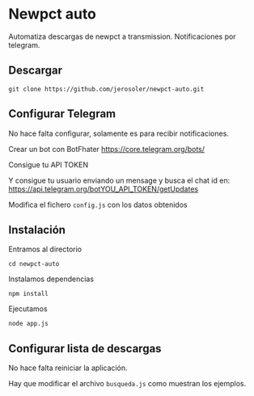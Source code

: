 # Newpct auto
Automatiza descargas de newpct a transmission. Notificaciones por telegram.

## Descargar
`git clone https://github.com/jerosoler/newpct-auto.git`

## Configurar Telegram
No hace falta configurar, solamente es para recibir notificaciones.

Crear un bot con BotFhater https://core.telegram.org/bots/

Consigue tu API TOKEN

Y consigue tu usuario enviando un mensage y busca el chat id en: https://api.telegram.org/botYOU_API_TOKEN/getUpdates

Modifica el fichero `config.js` con los datos obtenidos

## Instalación
Entramos al directorio

`cd newpct-auto`

Instalamos dependencias

`npm install`

Ejecutamos 

`node app.js`


## Configurar lista de descargas
No hace falta reiniciar la aplicación. 

Hay que modificar el archivo `busqueda.js` como muestran los ejemplos. 


